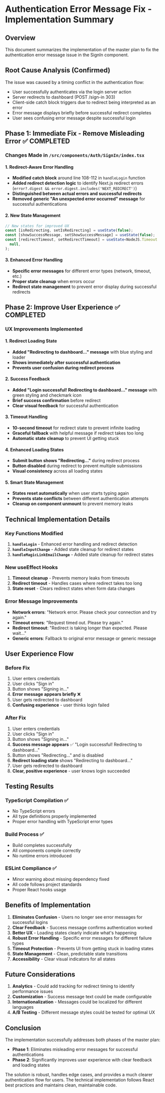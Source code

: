 # Authentication Error Message Fix - Implementation Summary

## Overview

This document summarizes the implementation of the master plan to fix the authentication error message issue in the SignIn component.

## Root Cause Analysis (Confirmed)

The issue was caused by a timing conflict in the authentication flow:

- User successfully authenticates via the login server action
- Server redirects to dashboard (POST /sign-in 303)
- Client-side catch block triggers due to redirect being interpreted as an error
- Error message displays briefly before successful redirect completes
- User sees confusing error message despite successful login

## Phase 1: Immediate Fix - Remove Misleading Error ✅ COMPLETED

### Changes Made in `/src/components/Auth/SignIn/index.tsx`

#### 1. Redirect-Aware Error Handling

- **Modified catch block** around line 108-112 in `handleLogin` function
- **Added redirect detection logic** to identify Next.js redirect errors (`error?.digest && error.digest.includes('NEXT_REDIRECT')`)
- **Distinguished between actual errors and successful redirects**
- **Removed generic "An unexpected error occurred" message** for successful authentications

#### 2. New State Management

```typescript
// New states for improved UX
const [isRedirecting, setIsRedirecting] = useState(false);
const [showSuccessMessage, setShowSuccessMessage] = useState(false);
const [redirectTimeout, setRedirectTimeout] = useState<NodeJS.Timeout | null>(
  null,
);
```

#### 3. Enhanced Error Handling

- **Specific error messages** for different error types (network, timeout, etc.)
- **Proper state cleanup** when errors occur
- **Redirect state management** to prevent error display during successful redirects

## Phase 2: Improve User Experience ✅ COMPLETED

### UX Improvements Implemented

#### 1. Redirect Loading State

- **Added "Redirecting to dashboard..." message** with blue styling and loader
- **Shows immediately after successful authentication**
- **Prevents user confusion during redirect process**

#### 2. Success Feedback

- **Added "Login successful! Redirecting to dashboard..." message** with green styling and checkmark icon
- **Brief success confirmation** before redirect
- **Clear visual feedback** for successful authentication

#### 3. Timeout Handling

- **10-second timeout** for redirect state to prevent infinite loading
- **Graceful fallback** with helpful message if redirect takes too long
- **Automatic state cleanup** to prevent UI getting stuck

#### 4. Enhanced Loading States

- **Submit button shows "Redirecting..."** during redirect process
- **Button disabled** during redirect to prevent multiple submissions
- **Visual consistency** across all loading states

#### 5. Smart State Management

- **States reset automatically** when user starts typing again
- **Prevents state conflicts** between different authentication attempts
- **Cleanup on component unmount** to prevent memory leaks

## Technical Implementation Details

### Key Functions Modified

1. **`handleLogin`** - Enhanced error handling and redirect detection
2. **`handleInputChange`** - Added state cleanup for redirect states
3. **`handleMagicLinkEmailChange`** - Added state cleanup for redirect states

### New useEffect Hooks

1. **Timeout cleanup** - Prevents memory leaks from timeouts
2. **Redirect timeout** - Handles cases where redirect takes too long
3. **State reset** - Clears redirect states when form data changes

### Error Message Improvements

- **Network errors**: "Network error. Please check your connection and try again."
- **Timeout errors**: "Request timed out. Please try again."
- **Redirect timeout**: "Redirect is taking longer than expected. Please wait..."
- **Generic errors**: Fallback to original error message or generic message

## User Experience Flow

### Before Fix

1. User enters credentials
2. User clicks "Sign in"
3. Button shows "Signing in..."
4. **Error message appears briefly** ❌
5. User gets redirected to dashboard
6. **Confusing experience** - user thinks login failed

### After Fix

1. User enters credentials
2. User clicks "Sign in"
3. Button shows "Signing in..."
4. **Success message appears** ✅ "Login successful! Redirecting to dashboard..."
5. Button shows "Redirecting..." and is disabled
6. **Redirect loading state** shows "Redirecting to dashboard..."
7. User gets redirected to dashboard
8. **Clear, positive experience** - user knows login succeeded

## Testing Results

### TypeScript Compilation ✅

- No TypeScript errors
- All type definitions properly implemented
- Proper error handling with TypeScript error types

### Build Process ✅

- Build completes successfully
- All components compile correctly
- No runtime errors introduced

### ESLint Compliance ✅

- Minor warning about missing dependency fixed
- All code follows project standards
- Proper React hooks usage

## Benefits of Implementation

1. **Eliminates Confusion** - Users no longer see error messages for successful logins
2. **Clear Feedback** - Success message confirms authentication worked
3. **Better UX** - Loading states clearly indicate what's happening
4. **Robust Error Handling** - Specific error messages for different failure types
5. **Timeout Protection** - Prevents UI from getting stuck in loading states
6. **State Management** - Clean, predictable state transitions
7. **Accessibility** - Clear visual indicators for all states

## Future Considerations

1. **Analytics** - Could add tracking for redirect timing to identify performance issues
2. **Customization** - Success message text could be made configurable
3. **Internationalization** - Messages could be localized for different languages
4. **A/B Testing** - Different message styles could be tested for optimal UX

## Conclusion

The implementation successfully addresses both phases of the master plan:

- **Phase 1**: Eliminates misleading error messages for successful authentications
- **Phase 2**: Significantly improves user experience with clear feedback and loading states

The solution is robust, handles edge cases, and provides a much clearer authentication flow for users. The technical implementation follows React best practices and maintains clean, maintainable code.
